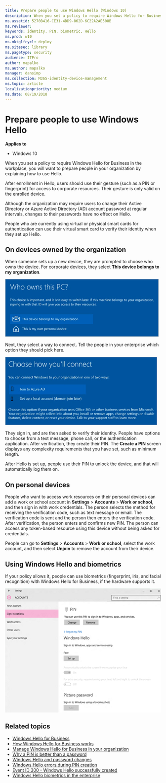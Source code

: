 ```yaml
---
title: Prepare people to use Windows Hello (Windows 10)
description: When you set a policy to require Windows Hello for Business in the workplace, you will want to prepare people in your organization.
ms.assetid: 5270B416-CE31-4DD9-862D-6C22A2AE508B
ms.reviewer: 
keywords: identity, PIN, biometric, Hello
ms.prod: w10
ms.mktglfcycl: deploy
ms.sitesec: library
ms.pagetype: security
audience: ITPro
author: mapalko
ms.author: mapalko
manager: dansimp
ms.collection: M365-identity-device-management
ms.topic: article
localizationpriority: medium
ms.date: 08/19/2018
---
```


# Prepare people to use Windows Hello

**Applies to**
-   Windows 10

When you set a policy to require Windows Hello for Business in the workplace, you will want to prepare people in your organization by explaining how to use Hello.

After enrollment in Hello, users should use their gesture (such as a PIN or fingerprint) for access to corporate resources. Their gesture is only valid on the enrolled device.

Although the organization may require users to change their Active Directory or Azure Active Directory (AD) account password at regular intervals, changes to their passwords have no effect on Hello.

People who are currently using virtual or physical smart cards for authentication can use their virtual smart card to verify their identity when they set up Hello.

## On devices owned by the organization

When someone sets up a new device, they are prompted to choose who owns the device. For corporate devices, they select **This device belongs to my organization**.

![who owns this pc](images/corpown.png)

Next, they select a way to connect. Tell the people in your enterprise which option they should pick here.

![choose how you'll connect](images/connect.png)

They sign in, and are then asked to verify their identity. People have options to choose from a text message, phone call, or the authentication application. After verification, they create their PIN. The **Create a PIN** screen displays any complexity requirements that you have set, such as minimum length.

After Hello is set up, people use their PIN to unlock the device, and that will automatically log them on.

## On personal devices

People who want to access work resources on their personal devices can add a work or school account in **Settings** &gt; **Accounts** &gt; **Work or school**, and then sign in with work credentials. The person selects the method for receiving the verification code, such as text message or email. The verification code is sent and the person then enters the verification code. After verification, the person enters and confirms new PIN. The person can access any token-based resource using this device without being asked for credentials. 

People can go to **Settings** &gt; **Accounts** &gt; **Work or school**, select the work account, and then select **Unjoin** to remove the account from their device.

## Using Windows Hello and biometrics

If your policy allows it, people can use biometrics (fingerprint, iris, and facial recognition) with Windows Hello for Business, if the hardware supports it.

![sign in to windows, apps, and services using fingerprint or face](images/hellosettings.png)



## Related topics

- [Windows Hello for Business](hello-identity-verification.md)
- [How Windows Hello for Business works](hello-how-it-works.md)
- [Manage Windows Hello for Business in your organization](hello-manage-in-organization.md)
- [Why a PIN is better than a password](hello-why-pin-is-better-than-password.md)
- [Windows Hello and password changes](hello-and-password-changes.md)
- [Windows Hello errors during PIN creation](hello-errors-during-pin-creation.md)
- [Event ID 300 - Windows Hello successfully created](hello-event-300.md)
- [Windows Hello biometrics in the enterprise](hello-biometrics-in-enterprise.md)

